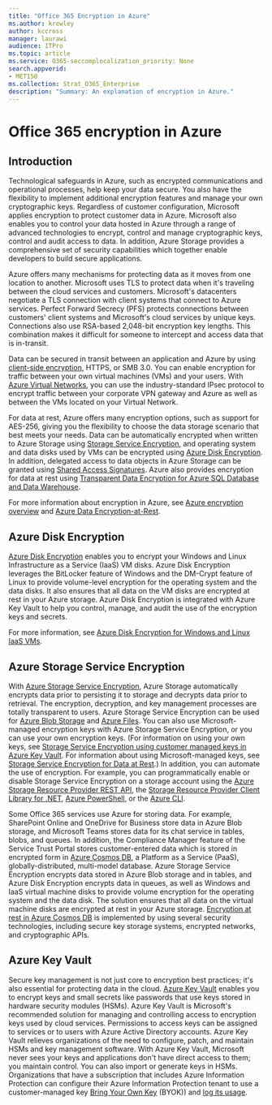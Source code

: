 ```yaml
---
title: "Office 365 Encryption in Azure"
ms.author: krowley
author: kccross
manager: laurawi
audience: ITPro
ms.topic: article
ms.service: O365-seccomplocalization_priority: None
search.appverid:
- MET150
ms.collection: Strat_O365_Enterprise
description: "Summary: An explanation of encryption in Azure."
---
```


# Office 365 encryption in Azure

## Introduction
Technological safeguards in Azure, such as encrypted communications and operational processes, help keep your data secure. You also have the flexibility to implement additional encryption features and manage your own cryptographic keys. Regardless of customer configuration, Microsoft applies encryption to protect customer data in Azure. Microsoft also enables you to control your data hosted in Azure through a range of advanced technologies to encrypt, control and manage cryptographic keys, control and audit access to data. In addition, Azure Storage provides a comprehensive set of security capabilities which together enable developers to build secure applications.

Azure offers many mechanisms for protecting data as it moves from one location to another. Microsoft uses TLS to protect data when it's traveling between the cloud services and customers. Microsoft's datacenters negotiate a TLS connection with client systems that connect to Azure services. Perfect Forward Secrecy (PFS) protects connections between customers' client systems and Microsoft's cloud services by unique keys. Connections also use RSA-based 2,048-bit encryption key lengths. This combination makes it difficult for someone to intercept and access data that is in-transit.

Data can be secured in transit between an application and Azure by using [client-side encryption](https://docs.microsoft.com/azure/storage/storage-client-side-encryption), HTTPS, or SMB 3.0. You can enable encryption for traffic between your own virtual machines (VMs) and your users. With [Azure Virtual Networks](https://azure.microsoft.com/services/virtual-network/), you can use the industry-standard IPsec protocol to encrypt traffic between your corporate VPN gateway and Azure as well as between the VMs located on your Virtual Network.

For data at rest, Azure offers many encryption options, such as support for AES-256, giving you the flexibility to choose the data storage scenario that best meets your needs. Data can be automatically encrypted when written to Azure Storage using [Storage Service Encryption](https://docs.microsoft.com/azure/storage/storage-service-encryption), and operating system and data disks used by VMs can be encrypted using [Azure Disk Encryption](https://docs.microsoft.com/azure/security/azure-security-disk-encryption). In addition, delegated access to data objects in Azure Storage can be granted using [Shared Access Signatures](https://docs.microsoft.com/azure/storage/storage-dotnet-shared-access-signature-part-1). Azure also provides encryption for data at rest using [Transparent Data Encryption for Azure SQL Database and Data Warehouse](https://docs.microsoft.com/sql/relational-databases/security/encryption/transparent-data-encryption-azure-sql).

For more information about encryption in Azure, see [Azure encryption overview](https://docs.microsoft.com/azure/security/security-azure-encryption-overview) and [Azure Data Encryption-at-Rest](https://docs.microsoft.com/azure/security/azure-security-encryption-atrest).

## Azure Disk Encryption
[Azure Disk Encryption](https://docs.microsoft.com/azure/security/azure-security-disk-encryption) enables you to encrypt your Windows and Linux Infrastructure as a Service (IaaS) VM disks. Azure Disk Encryption leverages the BitLocker feature of Windows and the DM-Crypt feature of Linux to provide volume-level encryption for the operating system and the data disks. It also ensures that all data on the VM disks are encrypted at rest in your Azure storage. Azure Disk Encryption is integrated with Azure Key Vault to help you control, manage, and audit the use of the encryption keys and secrets.

For more information, see [Azure Disk Encryption for Windows and Linux IaaS VMs](https://docs.microsoft.com/azure/security/azure-security-disk-encryption).

## Azure Storage Service Encryption
With [Azure Storage Service Encryption](https://docs.microsoft.com/azure/storage/storage-service-encryption), Azure Storage automatically encrypts data prior to persisting it to storage and decrypts data prior to retrieval. The encryption, decryption, and key management processes are totally transparent to users. Azure Storage Service Encryption can be used for [Azure Blob Storage](https://azure.microsoft.com/services/storage/blobs/) and [Azure Files](https://azure.microsoft.com/services/storage/files/). You can also use Microsoft-managed encryption keys with Azure Storage Service Encryption, or you can use your own encryption keys. (For information on using your own keys, see [Storage Service Encryption using customer managed keys in Azure Key Vault](https://docs.microsoft.com/azure/storage/common/storage-service-encryption-customer-managed-keys). For information about using Microsoft-managed keys, see [Storage Service Encryption for Data at Rest](https://docs.microsoft.com/azure/storage/storage-service-encryption).) In addition, you can automate the use of encryption. For example, you can programmatically enable or disable Storage Service Encryption on a storage account using the [Azure Storage Resource Provider REST API](https://msdn.microsoft.com/library/azure/mt163683.aspx), the [Storage Resource Provider Client Library for .NET](https://msdn.microsoft.com/library/azure/mt131037.aspx), [Azure PowerShell](https://docs.microsoft.com/powershell/azureps-cmdlets-docs), or the [Azure CLI](https://docs.microsoft.com/azure/storage/storage-azure-cli).

Some Office 365 services use Azure for storing data. For example, SharePoint Online and OneDrive for Business store data in Azure Blob storage, and Microsoft Teams stores data for its chat service in tables, blobs, and queues. In addition, the Compliance Manager feature of the Service Trust Portal stores customer-entered data which is stored in encrypted form in [Azure Cosmos DB](https://docs.microsoft.com/azure/cosmos-db/database-encryption-at-rest), a Platform as a Service (PaaS), globally-distributed, multi-model database. Azure Storage Service Encryption encrypts data stored in Azure Blob storage and in tables, and Azure Disk Encryption encrypts data in queues, as well as Windows and IaaS virtual machine disks to provide volume encryption for the operating system and the data disk. The solution ensures that all data on the virtual machine disks are encrypted at rest in your Azure storage. [Encryption at rest in Azure Cosmos DB](https://docs.microsoft.com/azure/cosmos-db/database-encryption-at-rest) is implemented by using several security technologies, including secure key storage systems, encrypted networks, and cryptographic APIs.

## Azure Key Vault
Secure key management is not just core to encryption best practices; it's also essential for protecting data in the cloud. [Azure Key Vault](https://docs.microsoft.com/azure/key-vault/key-vault-whatis) enables you to encrypt keys and small secrets like passwords that use keys stored in hardware security modules (HSMs). Azure Key Vault is Microsoft's recommended solution for managing and controlling access to encryption keys used by cloud services. Permissions to access keys can be assigned to services or to users with Azure Active Directory accounts. Azure Key Vault relieves organizations of the need to configure, patch, and maintain HSMs and key management software. With Azure Key Vault, Microsoft never sees your keys and applications don't have direct access to them; you maintain control. You can also import or generate keys in HSMs. Organizations that have a subscription that includes Azure Information Protection can configure their Azure Information Protection tenant to use a customer-managed key [Bring Your Own Key](https://docs.microsoft.com/information-protection/plan-design/byok-price-restrictions) (BYOK)) and [log its usage](https://docs.microsoft.com/information-protection/deploy-use/log-analyze-usage).
